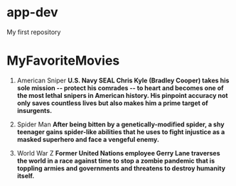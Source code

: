# app-dev
My first repository
# MyFavoriteMovies
 1. American Sniper
    **U.S. Navy SEAL Chris Kyle (Bradley Cooper) takes his sole mission -- protect his comrades -- to heart and becomes one of the most lethal snipers in American history. His pinpoint accuracy not only saves countless lives but also makes him a prime target of insurgents.**

 3. Spider Man
    **After being bitten by a genetically-modified spider, a shy teenager gains spider-like abilities that he uses to fight injustice as a masked superhero and face a vengeful enemy.**

 4. World War Z
    **Former United Nations employee Gerry Lane traverses the world in a race against time to stop a zombie pandemic that is toppling armies and governments and threatens to destroy humanity itself.**

